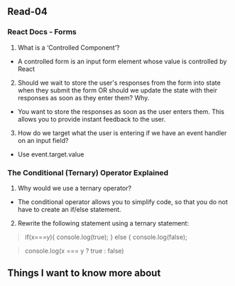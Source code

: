 
## Read-04

### React Docs - Forms
1. What is a ‘Controlled Component’?
- A controlled form is an input form element whose value is controlled by React
2. Should we wait to store the user's responses from the form into state when they submit the form OR should we update the state with their responses as soon as they enter them? Why.
- You want to store the responses as soon as the user enters them. This allows you to provide instant feedback to the user.
3. How do we target what the user is entering if we have an event handler on an input field?
- Use event.target.value

### The Conditional (Ternary) Operator Explained
1. Why would we use a ternary operator?
- The conditional operator allows you to simplify code, so that you do not have to create an if/else statement.
2. Rewrite the following statement using a ternary statement:
> if(x===y){
> console.log(true);
> } else {
> console.log(false);

> console.log(x === y ? true : false)

## Things I want to know more about
